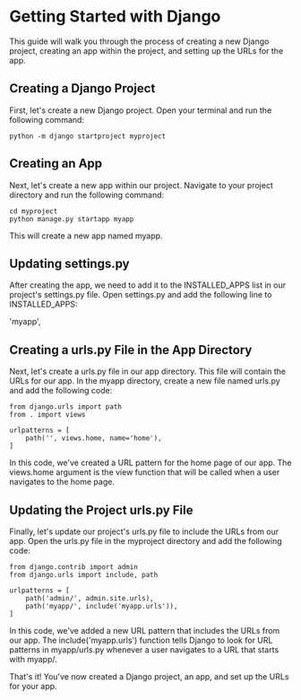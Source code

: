 # Getting Started with Django

This guide will walk you through the process of creating a new Django project, creating an app within the project, and setting up the URLs for the app.

## Creating a Django Project

First, let's create a new Django project. Open your terminal and run the following command:

`python -m django startproject myproject`

## Creating an App

Next, let's create a new app within our project. Navigate to your project directory and run the following command:

```
cd myproject
python manage.py startapp myapp
```

This will create a new app named myapp.

## Updating settings.py

After creating the app, we need to add it to the INSTALLED_APPS list in our project's settings.py file. Open settings.py and add the following line to INSTALLED_APPS:

'myapp',

## Creating a urls.py File in the App Directory

Next, let's create a urls.py file in our app directory. This file will contain the URLs for our app. In the myapp directory, create a new file named urls.py and add the following code:

```
from django.urls import path
from . import views

urlpatterns = [
    path('', views.home, name='home'),
]
```

In this code, we've created a URL pattern for the home page of our app. The views.home argument is the view function that will be called when a user navigates to the home page.

## Updating the Project urls.py File

Finally, let's update our project's urls.py file to include the URLs from our app. Open the urls.py file in the myproject directory and add the following code:

```
from django.contrib import admin
from django.urls import include, path

urlpatterns = [
    path('admin/', admin.site.urls),
    path('myapp/', include('myapp.urls')),
]
```

In this code, we've added a new URL pattern that includes the URLs from our app. The include('myapp.urls') function tells Django to look for URL patterns in myapp/urls.py whenever a user navigates to a URL that starts with myapp/.

That's it! You've now created a Django project, an app, and set up the URLs for your app.